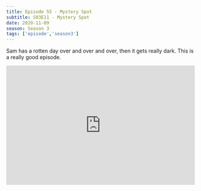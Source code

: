 ```yaml
---
title: Episode 55 - Mystery Spot
subtitle: S03E11 - Mystery Spot
date: 2020-11-09
season: Season 3
tags: ['episode','season3']
---
```


Sam has a rotten day over and over and over, then it gets really dark.  This is a really good episode.

<iframe src="https://cast.rocks/player/27557/Supernatural-55-Mystery-Spot.mp3?episodeTitle=Episode%2055%20-%20Mystery%20Spot&podcastTitle=Couple%20of%20Idjits&episodeDate=November%209th%2C%202020&imageURL=https%3A%2F%2Fcast.rocks%2Fhosting%2F27557%2Ffeeds%2FCAURZ.jpg" style="border: none; min-height: 265px; max-height: 320px; max-width: 558px; min-width: 270px; width: 100%; height: 100%;" scrollbars="no"></iframe>


